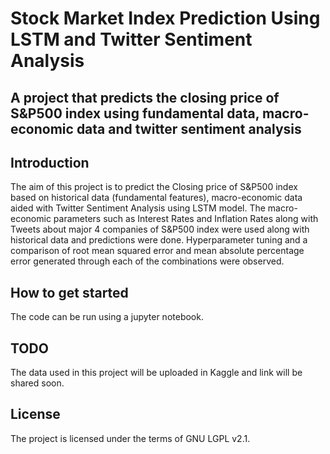 # Stock Market Index Prediction Using LSTM and Twitter Sentiment Analysis

## A project that predicts the closing price of S&P500 index using fundamental data, macro-economic data and twitter sentiment analysis

## Introduction
The aim of this project is to predict the Closing price of S&P500 index based on historical data (fundamental features), macro-economic data aided with Twitter Sentiment Analysis using LSTM model. The macro-economic parameters such as Interest Rates and Inflation Rates along with Tweets about major 4 companies of S&P500 index were used along with historical data and predictions were done. Hyperparameter tuning and a comparison of root mean squared error and mean 
absolute percentage error generated through each of the combinations were observed.

## How to get started
The code can be run using a jupyter notebook. 

## TODO
The data used in this project will be uploaded in Kaggle and link will be shared soon.

## License
The project is licensed under the terms of GNU LGPL v2.1.
